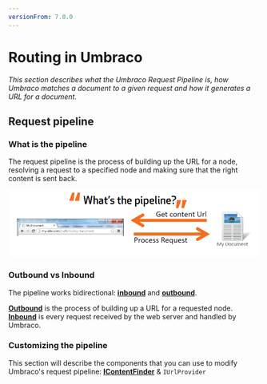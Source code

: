 ```yaml
---
versionFrom: 7.0.0
---
```


# Routing in Umbraco

_This section describes what the Umbraco Request Pipeline is, how Umbraco matches a document to a given request and how it generates a URL for a document._

## Request pipeline

### What is the pipeline

The request pipeline is the process of building up the URL for a node, resolving a request to a specified node and making sure that the right content is sent back.

![what is the pipeline](images/what-is-the-pipeline.png)

### Outbound vs Inbound

The pipeline works bidirectional: **[inbound](inbound-pipeline-v8.md)** and **[outbound](outbound-pipeline-v8.1.md)**.

**[Outbound](outbound-pipeline-v8.1.md)** is the process of building up a URL for a requested node. **[Inbound](inbound-pipeline-v8.md)** is every request received by the web server and handled by Umbraco.

### Customizing the pipeline

This section will describe the components that you can use to modify Umbraco's request pipeline: **[IContentFinder](IContentFinder-v8.md)** & `IUrlProvider`
